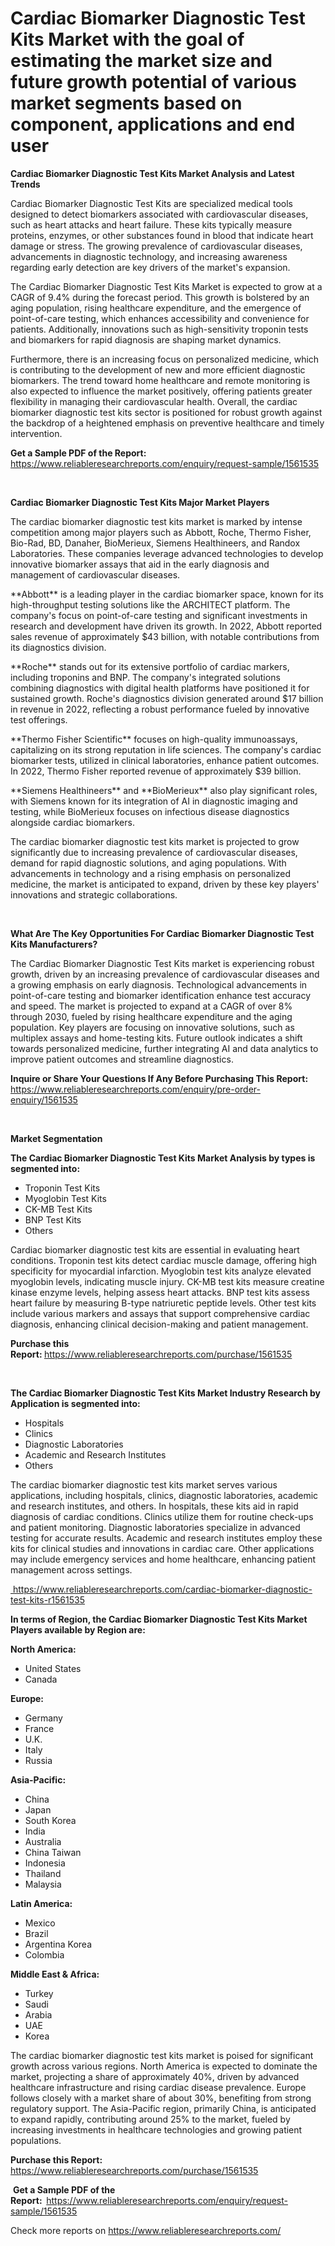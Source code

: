 <p><h1>Cardiac Biomarker Diagnostic Test Kits Market with the goal of estimating the market size and future growth potential of various market segments based on component, applications and end user</h1></p><p><strong>Cardiac Biomarker Diagnostic Test Kits Market Analysis and Latest Trends</strong></p>
<p><p>Cardiac Biomarker Diagnostic Test Kits are specialized medical tools designed to detect biomarkers associated with cardiovascular diseases, such as heart attacks and heart failure. These kits typically measure proteins, enzymes, or other substances found in blood that indicate heart damage or stress. The growing prevalence of cardiovascular diseases, advancements in diagnostic technology, and increasing awareness regarding early detection are key drivers of the market's expansion.</p><p>The Cardiac Biomarker Diagnostic Test Kits Market is expected to grow at a CAGR of 9.4% during the forecast period. This growth is bolstered by an aging population, rising healthcare expenditure, and the emergence of point-of-care testing, which enhances accessibility and convenience for patients. Additionally, innovations such as high-sensitivity troponin tests and biomarkers for rapid diagnosis are shaping market dynamics. </p><p>Furthermore, there is an increasing focus on personalized medicine, which is contributing to the development of new and more efficient diagnostic biomarkers. The trend toward home healthcare and remote monitoring is also expected to influence the market positively, offering patients greater flexibility in managing their cardiovascular health. Overall, the cardiac biomarker diagnostic test kits sector is positioned for robust growth against the backdrop of a heightened emphasis on preventive healthcare and timely intervention.</p></p>
<p><strong>Get a Sample PDF of the Report:&nbsp;</strong> <a href="https://www.reliableresearchreports.com/enquiry/request-sample/1561535?utm_campaign=2609&utm_medium=2&utm_source=Github&utm_content=ia&utm_term=03032025&utm_id=cardiac-biomarker-diagnostic-test-kits">https://www.reliableresearchreports.com/enquiry/request-sample/1561535</a></p>
<p>&nbsp;</p>
<p><strong>Cardiac Biomarker Diagnostic Test Kits Major Market Players</strong></p>
<p><p>The cardiac biomarker diagnostic test kits market is marked by intense competition among major players such as Abbott, Roche, Thermo Fisher, Bio-Rad, BD, Danaher, BioMerieux, Siemens Healthineers, and Randox Laboratories. These companies leverage advanced technologies to develop innovative biomarker assays that aid in the early diagnosis and management of cardiovascular diseases.</p><p>**Abbott** is a leading player in the cardiac biomarker space, known for its high-throughput testing solutions like the ARCHITECT platform. The company's focus on point-of-care testing and significant investments in research and development have driven its growth. In 2022, Abbott reported sales revenue of approximately $43 billion, with notable contributions from its diagnostics division.</p><p>**Roche** stands out for its extensive portfolio of cardiac markers, including troponins and BNP. The company's integrated solutions combining diagnostics with digital health platforms have positioned it for sustained growth. Roche's diagnostics division generated around $17 billion in revenue in 2022, reflecting a robust performance fueled by innovative test offerings.</p><p>**Thermo Fisher Scientific** focuses on high-quality immunoassays, capitalizing on its strong reputation in life sciences. The company's cardiac biomarker tests, utilized in clinical laboratories, enhance patient outcomes. In 2022, Thermo Fisher reported revenue of approximately $39 billion.</p><p>**Siemens Healthineers** and **BioMerieux** also play significant roles, with Siemens known for its integration of AI in diagnostic imaging and testing, while BioMerieux focuses on infectious disease diagnostics alongside cardiac biomarkers.</p><p>The cardiac biomarker diagnostic test kits market is projected to grow significantly due to increasing prevalence of cardiovascular diseases, demand for rapid diagnostic solutions, and aging populations. With advancements in technology and a rising emphasis on personalized medicine, the market is anticipated to expand, driven by these key players' innovations and strategic collaborations.</p></p>
<p>&nbsp;</p>
<p><strong>What Are The Key Opportunities For Cardiac Biomarker Diagnostic Test Kits Manufacturers?</strong></p>
<p><p>The Cardiac Biomarker Diagnostic Test Kits market is experiencing robust growth, driven by an increasing prevalence of cardiovascular diseases and a growing emphasis on early diagnosis. Technological advancements in point-of-care testing and biomarker identification enhance test accuracy and speed. The market is projected to expand at a CAGR of over 8% through 2030, fueled by rising healthcare expenditure and the aging population. Key players are focusing on innovative solutions, such as multiplex assays and home-testing kits. Future outlook indicates a shift towards personalized medicine, further integrating AI and data analytics to improve patient outcomes and streamline diagnostics.</p></p>
<p><strong>Inquire or Share Your Questions If Any Before Purchasing This Report:</strong> <a href="https://www.reliableresearchreports.com/enquiry/pre-order-enquiry/1561535?utm_campaign=2609&utm_medium=2&utm_source=Github&utm_content=ia&utm_term=03032025&utm_id=cardiac-biomarker-diagnostic-test-kits">https://www.reliableresearchreports.com/enquiry/pre-order-enquiry/1561535</a></p>
<p>&nbsp;</p>
<p><strong>Market Segmentation</strong></p>
<p><strong>The Cardiac Biomarker Diagnostic Test Kits Market Analysis by types is segmented into:</strong></p>
<p><ul><li>Troponin Test Kits</li><li>Myoglobin Test Kits</li><li>CK-MB Test Kits</li><li>BNP Test Kits</li><li>Others</li></ul></p>
<p><p>Cardiac biomarker diagnostic test kits are essential in evaluating heart conditions. Troponin test kits detect cardiac muscle damage, offering high specificity for myocardial infarction. Myoglobin test kits analyze elevated myoglobin levels, indicating muscle injury. CK-MB test kits measure creatine kinase enzyme levels, helping assess heart attacks. BNP test kits assess heart failure by measuring B-type natriuretic peptide levels. Other test kits include various markers and assays that support comprehensive cardiac diagnosis, enhancing clinical decision-making and patient management.</p></p>
<p><strong>Purchase this Report:&nbsp;</strong><a href="https://www.reliableresearchreports.com/purchase/1561535?utm_campaign=2609&utm_medium=2&utm_source=Github&utm_content=ia&utm_term=03032025&utm_id=cardiac-biomarker-diagnostic-test-kits">https://www.reliableresearchreports.com/purchase/1561535</a></p>
<p>&nbsp;</p>
<p><strong>The Cardiac Biomarker Diagnostic Test Kits Market Industry Research by Application is segmented into:</strong></p>
<p><ul><li>Hospitals</li><li>Clinics</li><li>Diagnostic Laboratories</li><li>Academic and Research Institutes</li><li>Others</li></ul></p>
<p><p>The cardiac biomarker diagnostic test kits market serves various applications, including hospitals, clinics, diagnostic laboratories, academic and research institutes, and others. In hospitals, these kits aid in rapid diagnosis of cardiac conditions. Clinics utilize them for routine check-ups and patient monitoring. Diagnostic laboratories specialize in advanced testing for accurate results. Academic and research institutes employ these kits for clinical studies and innovations in cardiac care. Other applications may include emergency services and home healthcare, enhancing patient management across settings.</p></p>
<p><a href="https://www.reliableresearchreports.com/cardiac-biomarker-diagnostic-test-kits-r1561535?utm_campaign=2609&utm_medium=2&utm_source=Github&utm_content=ia&utm_term=03032025&utm_id=cardiac-biomarker-diagnostic-test-kits">&nbsp;https://www.reliableresearchreports.com/cardiac-biomarker-diagnostic-test-kits-r1561535</a></p>
<p><strong>In terms of Region, the Cardiac Biomarker Diagnostic Test Kits Market Players available by Region are:</strong></p>
<p>
    <p> <strong> North America: </strong>
        <ul>
            <li>United States</li>
            <li>Canada</li>
        </ul>
        </p> 
    <p> <strong> Europe: </strong>
        <ul>
            <li>Germany</li>
            <li>France</li>
            <li>U.K.</li>
            <li>Italy</li>
            <li>Russia</li>
        </ul>
        </p> 
    <p> <strong> Asia-Pacific: </strong>
        <ul>
            <li>China</li>
            <li>Japan</li>
            <li>South Korea</li>
            <li>India</li>
            <li>Australia</li>
            <li>China Taiwan</li>
            <li>Indonesia</li>
            <li>Thailand</li>
            <li>Malaysia</li>
        </ul>
        </p> 
    <p> <strong> Latin America: </strong>
        <ul>
            <li>Mexico</li>
            <li>Brazil</li>
            <li>Argentina Korea</li>
            <li>Colombia</li>
        </ul>
        </p> 
    <p> <strong> Middle East & Africa: </strong>
        <ul>
            <li>Turkey</li>
            <li>Saudi</li>
            <li>Arabia</li>
            <li>UAE</li>
            <li>Korea</li>
        </ul>
    </p>
    </p>
<p><p>The cardiac biomarker diagnostic test kits market is poised for significant growth across various regions. North America is expected to dominate the market, projecting a share of approximately 40%, driven by advanced healthcare infrastructure and rising cardiac disease prevalence. Europe follows closely with a market share of about 30%, benefiting from strong regulatory support. The Asia-Pacific region, primarily China, is anticipated to expand rapidly, contributing around 25% to the market, fueled by increasing investments in healthcare technologies and growing patient populations.</p></p>
<p><strong>Purchase this Report: </strong><a href="https://www.reliableresearchreports.com/purchase/1561535?utm_campaign=2609&utm_medium=2&utm_source=Github&utm_content=ia&utm_term=03032025&utm_id=cardiac-biomarker-diagnostic-test-kits">https://www.reliableresearchreports.com/purchase/1561535</a></p>
<p>&nbsp;<strong>Get a Sample PDF of the Report:&nbsp;&nbsp;</strong><a href="https://www.reliableresearchreports.com/enquiry/request-sample/1561535?utm_campaign=2609&utm_medium=2&utm_source=Github&utm_content=ia&utm_term=03032025&utm_id=cardiac-biomarker-diagnostic-test-kits">https://www.reliableresearchreports.com/enquiry/request-sample/1561535</a></p>
<p><strong></strong></p>
<p>Check more reports on <a href="https://www.reliableresearchreports.com/?utm_campaign=2609&utm_medium=2&utm_source=Github&utm_content=ia&utm_term=03032025&utm_id=cardiac-biomarker-diagnostic-test-kits">https://www.reliableresearchreports.com/</a></p>